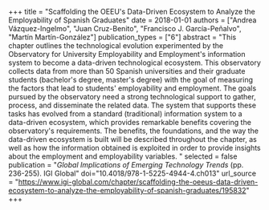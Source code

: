 +++
title = "Scaffolding the OEEU's Data-Driven Ecosystem to Analyze the Employability of Spanish Graduates"
date = 2018-01-01
authors = ["Andrea Vázquez-Ingelmo", "Juan Cruz-Benito", "Francisco J. García-Peñalvo", "Martín Martín-González"]
publication_types = ["6"]
abstract = "This chapter outlines the technological evolution experimented by the Observatory for University Employability and Employment's information system to become a data-driven technological ecosystem. This observatory collects data from more than 50 Spanish universities and their graduate students (bachelor's degree, master's degree) with the goal of measuring the factors that lead to students' employability and employment. The goals pursued by the observatory need a strong technological support to gather, process, and disseminate the related data. The system that supports these tasks has evolved from a standard (traditional) information system to a data-driven ecosystem, which provides remarkable benefits covering the observatory's requirements. The benefits, the foundations, and the way the data-driven ecosystem is built will be described throughout the chapter, as well as how the information obtained is exploited in order to provide insights about the employment and employability variables. "
selected = false
publication = "*Global Implications of Emerging Technology Trends* (pp. 236-255). IGI Global"
doi="10.4018/978-1-5225-4944-4.ch013"
url_source = "https://www.igi-global.com/chapter/scaffolding-the-oeeus-data-driven-ecosystem-to-analyze-the-employability-of-spanish-graduates/195832"
+++
